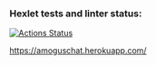 ### Hexlet tests and linter status:
[![Actions Status](https://github.com/senigius/frontend-project-lvl4/workflows/hexlet-check/badge.svg)](https://github.com/senigius/frontend-project-lvl4/actions)

https://amoguschat.herokuapp.com/